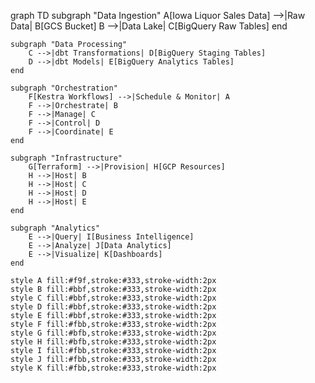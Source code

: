 graph TD
    subgraph "Data Ingestion"
        A[Iowa Liquor Sales Data] -->|Raw Data| B[GCS Bucket]
        B -->|Data Lake| C[BigQuery Raw Tables]
    end

    subgraph "Data Processing"
        C -->|dbt Transformations| D[BigQuery Staging Tables]
        D -->|dbt Models| E[BigQuery Analytics Tables]
    end

    subgraph "Orchestration"
        F[Kestra Workflows] -->|Schedule & Monitor| A
        F -->|Orchestrate| B
        F -->|Manage| C
        F -->|Control| D
        F -->|Coordinate| E
    end

    subgraph "Infrastructure"
        G[Terraform] -->|Provision| H[GCP Resources]
        H -->|Host| B
        H -->|Host| C
        H -->|Host| D
        H -->|Host| E
    end

    subgraph "Analytics"
        E -->|Query| I[Business Intelligence]
        E -->|Analyze| J[Data Analytics]
        E -->|Visualize| K[Dashboards]
    end

    style A fill:#f9f,stroke:#333,stroke-width:2px
    style B fill:#bbf,stroke:#333,stroke-width:2px
    style C fill:#bbf,stroke:#333,stroke-width:2px
    style D fill:#bbf,stroke:#333,stroke-width:2px
    style E fill:#bbf,stroke:#333,stroke-width:2px
    style F fill:#fbb,stroke:#333,stroke-width:2px
    style G fill:#bfb,stroke:#333,stroke-width:2px
    style H fill:#bfb,stroke:#333,stroke-width:2px
    style I fill:#fbb,stroke:#333,stroke-width:2px
    style J fill:#fbb,stroke:#333,stroke-width:2px
    style K fill:#fbb,stroke:#333,stroke-width:2px
